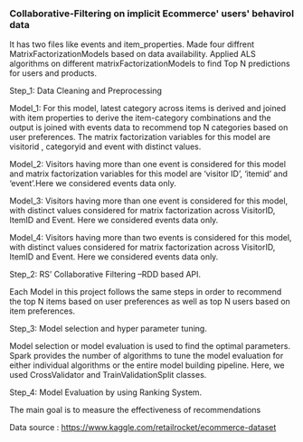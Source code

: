 ### Collaborative-Filtering on implicit Ecommerce' users' behavirol data 
It has two files like events and item_properties.
Made four diffrent MatrixFactorizationModels based on data availability.
Applied ALS algorithms on different matrixFactorizationModels to find Top N predictions for users and products.

Step_1: Data Cleaning and Preprocessing 

Model_1: For this model, latest category across items is derived and joined with item properties to derive the item-category combinations and the output is joined with events data to recommend top N categories based on user preferences. The matrix factorization variables for this model are visitorid , categoryid and event with distinct values. 

Model_2: Visitors having more than one event is considered for this model and matrix factorization variables for this model are ‘visitor ID’, ‘itemid’ and ‘event’.Here we considered events data only.

Model_3: Visitors having more than one event is considered for this model, with distinct values considered for matrix factorization across VisitorID, ItemID and Event. Here we considered events data only.

Model_4: Visitors having more than two events is considered for this model, with distinct values considered for matrix factorization across VisitorID, ItemID and Event. Here we considered events data only.

Step_2: RS’ Collaborative Filtering –RDD based API.

Each Model in this project follows the same steps in order to recommend the top N items based on user preferences as well as top N users based on item preferences.

Step_3: Model selection and hyper parameter tuning.

Model selection or model evaluation is used to find the optimal parameters. Spark provides the number of algorithms to tune the model evaluation for either individual algorithms or the entire model building pipeline.  Here, we used CrossValidator and TrainValidationSplit classes.

Step_4: Model Evaluation by using Ranking System.

The main goal is to measure the effectiveness of recommendations



Data source : https://www.kaggle.com/retailrocket/ecommerce-dataset
